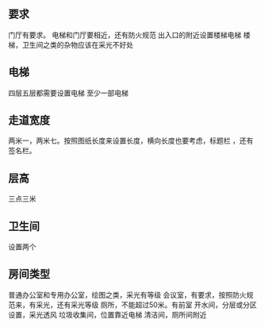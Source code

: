 ## 要求
门厅有要求。
电梯和门厅要相近，还有防火规范
出入口的附近设置楼梯电梯
楼梯，卫生间之类的杂物应该在采光不好处

## 电梯
四层五层都需要设置电梯
至少一部电梯

## 走道宽度
两米一，两米七。按照图纸长度来设置长度，横向长度也要考虑，标题栏 ，还有签名栏。
## 层高
三点三米

## 卫生间
设置两个

## 房间类型
普通办公室和专用办公室，绘图之类，采光有等级
会议室，有要求，按照防火规范来，有采光，还有采光等级
厕所，不能超过50米。有前室
开水间，分层或分区设置，采光透风
垃圾收集间，位置靠近电梯
清洁间，厕所间附近
